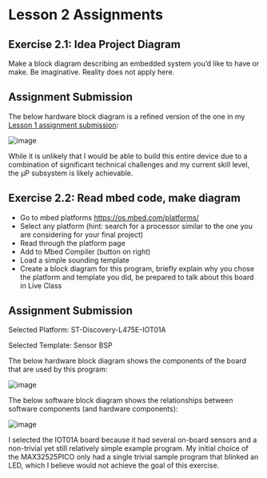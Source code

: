 # Lesson 2 Assignments

## Exercise 2.1: Idea Project Diagram

Make a block diagram describing an embedded system you’d like to have or make. Be imaginative. Reality does not apply here.

## Assignment Submission

The below hardware block diagram is a refined version of the one in my [Lesson 1 assignment submission](https://github.com/dslik/red-jellies/blob/main/lesson-1/assignment.md):

![image](https://user-images.githubusercontent.com/5757591/142758756-f2a65028-db08-4192-80e4-fc03a76f1335.png)

While it is unlikely that I would be able to build this entire device due to a combination of significant technical challenges and my current skill level, the µP subsystem is likely achievable.

## Exercise 2.2: Read mbed code, make diagram

* Go to mbed platforms https://os.mbed.com/platforms/
* Select any platform (hint: search for a processor similar to the one you are considering
for your final project)
* Read through the platform page
* Add to Mbed Compiler (button on right)
* Load a simple sounding template
* Create a block diagram for this program, briefly explain why you chose the platform
and template you did, be prepared to talk about this board in Live Class

## Assignment Submission

Selected Platform: ST-Discovery-L475E-IOT01A

Selected Template: Sensor BSP

The below hardware block diagram shows the components of the board that are used by this program:

![image](https://user-images.githubusercontent.com/5757591/142780770-4b3969d8-5cf3-43e8-9a67-25a425c5c922.png)

The below software block diagram shows the relationships between software components (and hardware components):

![image](https://user-images.githubusercontent.com/5757591/142781346-36987aa2-9608-4b56-a731-61523e7ff77a.png)

I selected the IOT01A board because it had several on-board sensors and a non-trivial yet still relatively simple example program. My initial choice of the MAX32525PICO only had a single trivial sample program that blinked an LED, which I believe would not achieve the goal of this exercise. 

